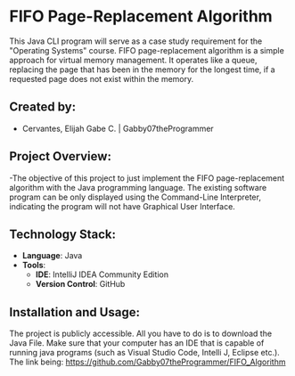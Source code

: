 # FIFO Page-Replacement Algorithm

This Java CLI program will serve as a case study requirement for the "Operating Systems" course. FIFO page-replacement algorithm is a simple approach for virtual memory management. It operates like a queue, replacing the page that has been in the memory for the longest time, if a requested page does not exist within the memory.  

## Created by:
- Cervantes, Elijah Gabe C. | Gabby07theProgrammer

## Project Overview:
-The objective of this project to just implement the FIFO page-replacement algorithm with the Java programming language. The existing software program can be only displayed using the Command-Line Interpreter, indicating the program will not have Graphical User Interface. 

## Technology Stack:
- **Language**: Java
- **Tools**:
  - **IDE**: IntelliJ IDEA Community Edition
  - **Version Control**: GitHub

## Installation and Usage:
The project is publicly accessible. All you have to do is to download the Java File. Make sure that your computer has an IDE that is capable of running java programs (such as Visual Studio Code, Intelli J, Eclipse etc.).
The link being: https://github.com/Gabby07theProgrammer/FIFO_Algorithm
